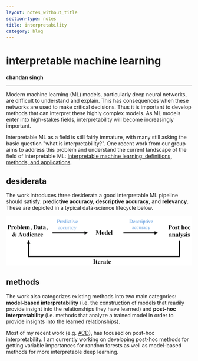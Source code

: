 ```yaml
---
layout: notes_without_title
section-type: notes
title: interpretability
category: blog
---
```


# interpretable machine learning

**chandan singh** 

---

Modern machine learning (ML) models, particularly deep neural networks, are difficult to understand and explain. This has consequences when these networks are used to make critical decisions. Thus it is important to develop methods that can interpret these highly complex models. As ML models enter into high-stakes fields, interpretability will become increasingly important. 

Interpretable ML as a field is still fairly immature, with many still asking the basic question "what is interpretability?". One recent work from our group aims to address this problem and understand the current landscape of the field of interpretable ML: [Interpretable machine learning: definitions, methods, and applications](https://arxiv.org/abs/1901.04592).

## desiderata

The work introduces three desiderata a good interpretable ML pipeline should satisfy: **predictive accuracy**, **descriptive accuracy**, and **relevancy**. These are depicted in a typical data-science lifecycle below.

![](assets/fig1.png)

## methods

The work also categorizes existing methods into two main categories: **model-based interpretability** (i.e. the construction of models that readily provide insight into the relationships they have learned) and **post-hoc interpretability** (i.e. methods that analyze a trained model in order to provide insights into the learned relationships).

Most of my recent work (e.g. [ACD](https://openreview.net/pdf?id=SkEqro0ctQ)), has focused on post-hoc interpretability. I am currently working on developing post-hoc methods for getting variable importances for random forests as well as model-based methods for more interpretable deep learning.